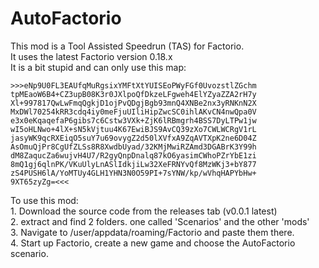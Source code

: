 # AutoFactorio

This mod is a Tool Assisted Speedrun (TAS) for Factorio.  
It uses the latest Factorio version 0.18.x  
It is a bit stupid and can only use this map:  
```
>>>eNp9U0FL3EAUfqMuRgsixYMFtXtYUISEoPWyFGf0UvozstlZGchm
tpMEaoW6B4+CZ3upB08K3r0JXlpoQfDkzeLFgweh4ElYZyaZZA2rH7y
Xl+997817QwLwFmqQgkjD1ojPvQDgjBgb93mnQ4XNBe2nx3yRNKnN2X
MxDWl70254kRR3cdq4iy0meFjuUIliHipZwcSC0ihlAKvCN4nwQpa0V
e3x0eKqaqefaP6gibs7c6Cstw3VXk+ZjK6lRBmgrh4BSS7DyLTPw1jw
wI5oHLNwo+4lX+sN5kVjtuu4K67EwiBJS9AvCQ39zXo7CWLWCRgV1rL
jasyWK9qcRXEiqO5suY7u69ovygZ2d50lXVfxA9ZqAVTXpK2ne6D04Z
AsOmuQjPr8CgUfZLSs8R8XwdbUyad/32KMjMwiRZAmd3DGABrK3Y99h
dM8ZaqucZa6wujvH4U7/R2gyQnpDnalq87kO6yasimCWhoPZrYbE1zi
8mQ1gj6qlnPK/VKuUlyLnASlIdkjiLw32XeFRNYvQf8MzWKj3+bY877
zS4PUSH6lA/YoMTUy4GLH1YHN3N0O59PI+7sYNW/kp/wVhqHAPYbHw+
9XT65zyZg=<<<
```

To use this mod:  
			1. Download the source code from the releases tab (v0.0.1 latest)  
			2. extract and find 2 folders. one called 'Scenarios' and the other 'mods'  
			3. Navigate to /user/appdata/roaming/Factorio and paste them there.  
			4. Start up Factorio, create a new game and choose the AutoFactorio scenario.  
